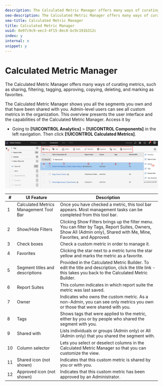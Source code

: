 ```yaml
---
description: The Calculated Metric Manager offers many ways of curating metrics, such as sharing, filtering, tagging, approving, copying, deleting, and marking as favorites.
seo-description: The Calculated Metric Manager offers many ways of curating metrics, such as sharing, filtering, tagging, approving, copying, deleting, and marking as favorites.
seo-title: Calculated Metric Manager
title: Calculated Metric Manager
uuid: 8e97c9c9-eec3-4f15-8ec8-bc9c191b312c
index: y
internal: n
snippet: y
---
```


# Calculated Metric Manager

The Calculated Metric Manager offers many ways of curating metrics, such as sharing, filtering, tagging, approving, copying, deleting, and marking as favorites.

The Calculated Metric Manager shows you all the segments you own and that have been shared with you. Admin-level users can see all custom metrics in the organization. This overview presents the user interface and the capabilities of the Calculated Metric Manager. Access it by

* Going to **[!UICONTROL Analytics]** > **[!UICONTROL Components]** in the left navigation. Then click **[!UICONTROL Calculated Metrics]**.

![](assets/calcmet_mgr_ui.png)

|  #  | UI Feature  | Description  |
|---|---|---|
|  1  | Calculated Metrics Management Tool Bar  | Once you have checked a metric, this tool bar appears. Most management tasks can be completed from this tool bar.  |
|  2  | Show/Hide Filters  | Clicking Show Filters brings up the filter menu. You can filter by Tags, Report Suites, Owners, Show All (Admin only), Shared with Me, Mine, Favorites, and Approved.  |
|  3  | Check boxes  | Check a custom metric in order to manage it.  |
|  4  | Favorites  | Clicking the star next to a metric turns the star yellow and marks the metric as a favorite.  |
|  5  | Segment titles and descriptions  | Provided in the Calculated Metric Builder. To edit the title and description, click the title link - this takes you back to the Calculated Metric Builder.  |
|  6  | Report Suites  | This column indicates in which report suite the metric was last saved.  |
|  7  | Owner  | Indicates who owns the custom metric. As a non-Admin, you can see only metrics you own or those that were shared with you.  |
|  8  | Tags  | Shows tags that were applied to the metric, either by you or by people who shared the segment with you.  |
|  9  | Shared with  | Lists individuals or groups (Admin only) or All (Admin only) that you shared the segment with.  |
|  10  | Column selector  | Lets you select or deselect columns in the Calculated Metric Manager so that you can customize the view.  |
|  11  | Shared icon (not shown)  | Indicates that this custom metric is shared by you or with you.  |
|  12  | Approved icon (not shown)  | Indicates that this custom metric has been approved by an Administrator.  |

